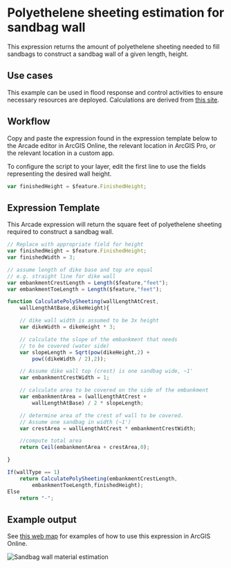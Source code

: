 # Polyethelene sheeting estimation for sandbag wall

This expression returns the amount of polyethelene sheeting needed to fill sandbags to construct a sandbag wall of a given length, height.

## Use cases

This example can be used in flood response and control activities to ensure necessary resources are deployed. Calculations are derived from [this site]( https://articles.extension.org/pages/26483/sandbagging-for-flood-protection).

## Workflow

Copy and paste the expression found in the expression template below to the Arcade editor in ArcGIS Online, the relevant location in ArcGIS Pro, or the relevant location in a custom app.

To configure the script to your layer, edit the first line to use the fields representing the desired wall height.

```js
var finishedHeight = $feature.FinishedHeight;
```

## Expression Template

This Arcade expression will return the square feet of polyethelene sheeting required to construct a sandbag wall.

```js
// Replace with appropriate field for height 
var finishedHeight = $feature.FinishedHeight;
var finishedWidth = 3;

// assume length of dike base and top are equal
// e.g. straight line for dike wall
var embankmentCrestLength = Length($feature,"feet");
var embankmentToeLength = Length($feature,"feet");

function CalculatePolySheeting(wallLengthAtCrest,
    wallLengthAtBase,dikeHeight){

    // dike wall width is assumed to be 3x height
    var dikeWidth = dikeHeight * 3;        

    // calculate the slope of the embankment that needs 
    // to be covered (water side)
    var slopeLength = Sqrt(pow(dikeHeight,2) + 
        pow((dikeWidth / 2),2));

    // Assume dike wall top (crest) is one sandbag wide, ~1'
    var embankmentCrestWidth = 1;

    // calculate area to be covered on the side of the embankment
    var embankmentArea = (wallLengthAtCrest + 
        wallLengthAtBase) / 2 * slopeLength;

    // determine area of the crest of wall to be covered. 
    // Assume one sandbag in width (~1')
    var crestArea = wallLengthAtCrest * embankmentCrestWidth;

    //compute total area
    return Ceil(embankmentArea + crestArea,0);

}

If(wallType == 1)
    return CalculatePolySheeting(embankmentCrestLength,
        embankmentToeLength,finishedHeight);
Else
    return "-";
```

## Example output

See [this web map](https://esriapps.maps.arcgis.com/home/webmap/viewer.html?webmap=60954daaebc84852ac74b3776a4d1ea5&extent=-90.2909,38.8442,-90.2355,38.8693) for examples of how to use this expression in ArcGIS Online.

![Sandbag wall material estimation](../images/sandbag-estimate.png)